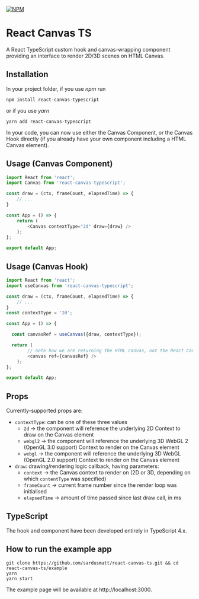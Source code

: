 [![NPM](https://img.shields.io/npm/v/react-canvas-typescript)](https://www.npmjs.com/package/react-canvas-typescript)

# React Canvas TS
A React TypeScript custom hook and canvas-wrapping component providing an interface to render 2D/3D scenes on HTML Canvas.

## Installation
In your project folder, if you use _npm_ run
```shell
npm install react-canvas-typescript
```
or if you use _yarn_
```shell
yarn add react-canvas-typescript
```

In your code, you can now use either the Canvas Component, or the Canvas Hook directly (if you already have your own component including a HTML Canvas element).

## Usage (Canvas Component)
```js
import React from 'react';
import Canvas from 'react-canvas-typescript';

const draw = (ctx, frameCount, elapsedTime) => {
    // ...
}

const App = () => {
    return (
        <Canvas contextType="2d" draw={draw} />
    );
};

export default App;
```

## Usage (Canvas Hook)
```js
import React from 'react';
import useCanvas from 'react-canvas-typescript';

const draw = (ctx, frameCount, elapsedTime) => {
    // ...
}
const contextType = '2d';

const App = () => {

  const canvasRef = useCanvas({draw, contextType});

  return (
        // note how we are returning the HTML canvas, not the React Canvas component
        <canvas ref={canvasRef} />
    );
};

export default App;
```

## Props
Currently-supported props are: 
- `contextType`: can be one of these three values
  - `2d` -> the component will reference the underlying 2D Context to draw on the Canvas element
  - `webgl2` -> the component will reference the underlying 3D WebGL 2 (OpenGL 3.0 support) Context to render on the Canvas element
  - `webgl` -> the component will reference the underlying 3D WebGL (OpenGL 2.0 support) Context to render on the Canvas element
- `draw`: drawing/rendering logic callback, having parameters:
  - `context` -> the Canvas context to render on (2D or 3D, depending on which `contentType` was specified)
  - `frameCount` -> current frame number since the render loop was initialised
  - `elapsedTime` -> amount of time passed since last draw call, in ms

## TypeScript
The hook and component have been developed entirely in TypeScript 4.x.

## How to run the example app
```shell
git clone https://github.com/sardusmatt/react-canvas-ts.git && cd react-canvas-ts/example
yarn
yarn start
```
The example page will be available at http://localhost:3000.
